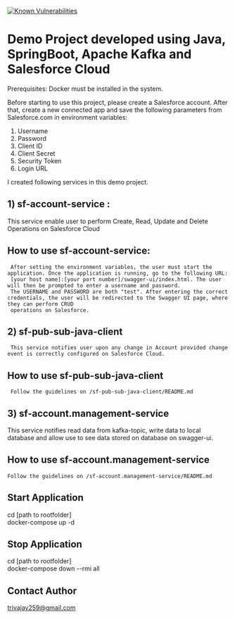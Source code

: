 
[![Known Vulnerabilities](https://app.snyk.io/test/github/Nrapendra786/springboot-salesforce-account-demo/badge.svg)](https://snyk.io/test/github/Nrapendra786/springboot-salesforce-account-demo)


# Demo Project developed using Java, SpringBoot, Apache Kafka and Salesforce Cloud

Prerequisites: Docker must be installed in the system.

Before starting to use this project, please create a Salesforce account. After that, create a new connected app and save the following parameters from Salesforce.com in environment variables:
1) Username
2) Password
3) Client ID
4) Client Secret
5) Security Token
6) Login URL

I created following services in this demo project.
## 1) sf-account-service :
   This service enable user to perform Create, Read, Update and Delete Operations on Salesforce Cloud
   ## How to use sf-account-service:
     After setting the environment variables, the user must start the application. Once the application is running, go to the following URL:
     [your host name]:[your port number]/swagger-ui/index.html. The user will then be prompted to enter a username and password.
     The USERNAME and PASSWORD are both "test". After entering the correct credentials, the user will be redirected to the Swagger UI page, where they can perform CRUD 
     operations on Salesforce.
## 2) sf-pub-sub-java-client
     This service notifies user upon any change in Account provided change event is correctly configured on Salesforce Cloud.
  ## How to use sf-pub-sub-java-client
     Follow the guidelines on /sf-pub-sub-java-client/README.md 
## 3) sf-account.management-service
  This service notifies read data from kafka-topic, write data to local database and allow use to see data stored on database on swagger-ui.
   ## How to use sf-account.management-service
    Follow the guidelines on /sf-account.management-service/README.md 

## Start Application
   cd [path to rootfolder] <br/>
   docker-compose up -d
## Stop Application
  cd [path to rootfolder]  <br/>
   docker-compose down --rmi all
## Contact Author
  trivajay259@gmail.com
